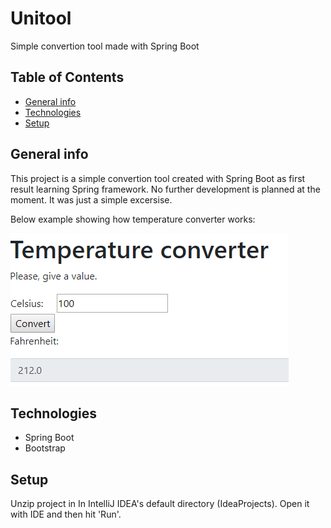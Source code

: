# Unitool

Simple convertion tool made with Spring Boot

## Table of Contents
* [General info](#general-info)
* [Technologies](#technologies)
* [Setup](#setup)

## General info
This project is a simple convertion tool created with Spring Boot as first result learning Spring framework. No further development 
is planned at the moment. It was just a simple excersise.

Below example showing how temperature converter works:

![Temperature Converter Example](./images/conv.png)

## Technologies
* Spring Boot
* Bootstrap

## Setup
Unzip project in In IntelliJ IDEA's default directory (IdeaProjects). Open it with IDE and then hit 'Run'.
